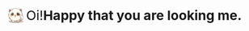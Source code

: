 <div style="position:relative">
<img src="./hello.png" style="width:30px;height: 30px;position: absolute">
<span style="display: inline-block;line-height: 30px;position: absolute;left: 35px;top:0;font-size: 26px">Oi!<b>Happy that you are looking me.</b></span>
</div>
